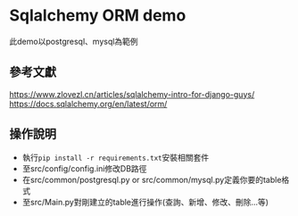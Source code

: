 # Sqlalchemy ORM demo
此demo以postgresql、mysql為範例

## 參考文獻
https://www.zlovezl.cn/articles/sqlalchemy-intro-for-django-guys/
https://docs.sqlalchemy.org/en/latest/orm/

## 操作說明
- 執行`pip install -r requirements.txt`安裝相關套件
- 至src/config/config.ini修改DB路徑
- 在src/common/postgresql.py or src/common/mysql.py定義你要的table格式
- 至src/Main.py對剛建立的table進行操作(查詢、新增、修改、刪除...等)